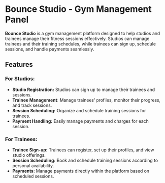 # Bounce Studio - Gym Management Panel

**Bounce Studio** is a gym management platform designed to help studios and trainees manage their fitness sessions effectively. Studios can manage trainees and their training schedules, while trainees can sign up, schedule sessions, and handle payments seamlessly.

## Features

### For Studios:
- **Studio Registration:** Studios can sign up to manage their trainees and sessions.
- **Trainee Management:** Manage trainees' profiles, monitor their progress, and track sessions.
- **Session Scheduling:** Organize and schedule training sessions for trainees.
- **Payment Handling:** Easily manage payments and charges for each session.

### For Trainees:
- **Trainee Sign-up:** Trainees can register, set up their profiles, and view studio offerings.
- **Session Scheduling:** Book and schedule training sessions according to personal availability.
- **Payments:** Manage payments directly within the platform based on scheduled sessions.
